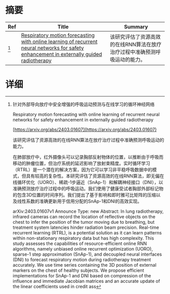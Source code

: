 # 摘要

| Ref | Title | Summary |
| --- | --- | --- |
| [^1] | [Respiratory motion forecasting with online learning of recurrent neural networks for safety enhancement in externally guided radiotherapy](https://arxiv.org/abs/2403.01607) | 该研究评估了资源高效的在线RNN算法在放疗治疗过程中准确预测呼吸运动的能力。 |

# 详细

[^1]: 针对外部导向放疗中安全增强的呼吸运动预测与在线学习的循环神经网络

    Respiratory motion forecasting with online learning of recurrent neural networks for safety enhancement in externally guided radiotherapy

    [https://arxiv.org/abs/2403.01607](https://arxiv.org/abs/2403.01607)

    该研究评估了资源高效的在线RNN算法在放疗治疗过程中准确预测呼吸运动的能力。

    

    在肺部放疗中，红外摄像头可以记录胸部反射物体的位置，以推断由于呼吸而移动的肿瘤位置，但治疗系统的延迟影响了放射束精度。实时循环学习（RTRL）是一个潜在的解决方案，因为它可以学习非平稳呼吸数据中的模式，但具有较高的复杂性。本研究评估了资源高效的在线RNN算法，即无偏在线循环优化（UORO）、稀疏-1步逼近（SnAp-1）和解耦神经接口（DNI），以准确预测放疗治疗过程中的呼吸运动。我们使用了健康受试者胸部外部标记物的包含3D位置的时间序列。我们提出了基于影响和即时雅可比矩阵的压缩以及线性系数的准确更新用于信用分配的SnAp-1和DNI的高效实现。

    arXiv:2403.01607v1 Announce Type: new  Abstract: In lung radiotherapy, infrared cameras can record the location of reflective objects on the chest to infer the position of the tumor moving due to breathing, but treatment system latencies hinder radiation beam precision. Real-time recurrent learning (RTRL), is a potential solution as it can learn patterns within non-stationary respiratory data but has high complexity. This study assesses the capabilities of resource-efficient online RNN algorithms, namely unbiased online recurrent optimization (UORO), sparse-1 step approximation (SnAp-1), and decoupled neural interfaces (DNI) to forecast respiratory motion during radiotherapy treatment accurately. We use time series containing the 3D position of external markers on the chest of healthy subjects. We propose efficient implementations for SnAp-1 and DNI based on compression of the influence and immediate Jacobian matrices and an accurate update of the linear coefficients used in credit ass
    

